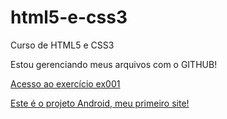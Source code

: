# html5-e-css3
Curso de HTML5 e CSS3

Estou gerenciando meus arquivos com o GITHUB!

<a href="https://rafaelamaral-dev.github.io/html5-e-css3/modulo1/estudos/ex001/">Acesso ao exercício ex001</a>

<a href="https://rafaelamaral-dev.github.io/projeto-android/" target="blank">Este é o projeto Android, meu primeiro site!</a>